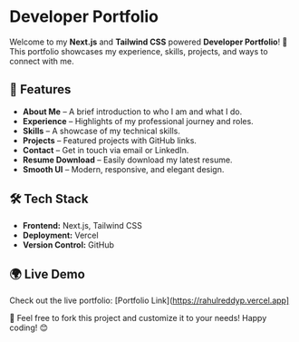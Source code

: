 # Developer Portfolio

Welcome to my **Next.js** and **Tailwind CSS** powered **Developer Portfolio**! 🚀 This portfolio showcases my experience, skills, projects, and ways to connect with me.

## 🌟 Features

- **About Me** – A brief introduction to who I am and what I do.
- **Experience** – Highlights of my professional journey and roles.
- **Skills** – A showcase of my technical skills.
- **Projects** – Featured projects with GitHub links.
- **Contact** – Get in touch via email or LinkedIn.
- **Resume Download** – Easily download my latest resume.
- **Smooth UI** – Modern, responsive, and elegant design.

## 🛠 Tech Stack

- **Frontend:** Next.js, Tailwind CSS
- **Deployment:** Vercel
- **Version Control:** GitHub

## 🌍 Live Demo

Check out the live portfolio: [Portfolio Link](https://rahulreddyp.vercel.app]

📌 Feel free to fork this project and customize it to your needs! Happy coding! 😊
